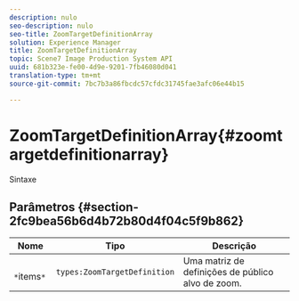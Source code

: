 ```yaml
---
description: nulo
seo-description: nulo
seo-title: ZoomTargetDefinitionArray
solution: Experience Manager
title: ZoomTargetDefinitionArray
topic: Scene7 Image Production System API
uuid: 681b323e-fe00-4d9e-9201-7fb46080d041
translation-type: tm+mt
source-git-commit: 7bc7b3a86fbcdc57cfdc31745fae3afc06e44b15

---
```



# ZoomTargetDefinitionArray{#zoomtargetdefinitionarray}

Sintaxe

## Parâmetros {#section-2fc9bea56b6d4b72b80d4f04c5f9b862}

| Nome | Tipo | Descrição |
|---|---|---|
| ` *`items`*` | `types:ZoomTargetDefinition` | Uma matriz de definições de público alvo de zoom. |

